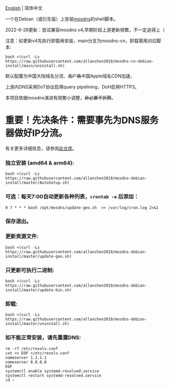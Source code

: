 [English](./README.md) | 简体中文

一个在Debian（或衍生版）上安装[mosdns](https://github.com/IrineSistiana/mosdns)的shell脚本。

2022-6-28更新：尝试兼容mosdns v4,早期阶段上游更新频繁，不一定追得上（

注意：如更新v4先执行卸载再安装，main分支为mosdns-cn，卸载需用对应脚本:

```
bash <(curl -Ls https://raw.githubusercontent.com/allanchen2019/mosdns-cn-debian-install/main/uninstall.sh)
```

默认配置为中国大陆域名分流、~~去广告~~中国Apple域名CDN加速，

上游内DNS采用DoT协议启用query pipelining，DoH启用HTTP3。

本项目依据mosdns演进有频繁小调整，~~非必要不折腾~~。


# 重要！先决条件：需要事先为DNS服务器做好IP分流。

有关更多详细信息，请参阅[此仓库](https://github.com/allanchen2019/ospf-over-wireguard)。

### 独立安装 (amd64 & arm64):
```
bash <(curl -Ls https://raw.githubusercontent.com/allanchen2019/mosdns-debian-install/master/AutoSetup.sh)
```

### 可选：每天7:00自动更新各种列表，`crontab -e` 后添加：

```
0 7 * * * bash /opt/mosdns/update-geo.sh  >> /var/log/cron.log 2>&1
```
### 保存退出。

### 更新资源文件:
```
bash <(curl -Ls https://raw.githubusercontent.com/allanchen2019/mosdns-debian-install/master/update-geo.sh)
```

### 只更新可执行二进制:
```
bash <(curl -Ls https://raw.githubusercontent.com/allanchen2019/mosdns-debian-install/master/update-bin.sh)
```
### 卸载:
```
bash <(curl -Ls https://raw.githubusercontent.com/allanchen2019/mosdns-debian-install/master/uninstall.sh)
```

### 如不能正常安装，请先重置DNS:
```
rm -rf /etc/resolv.conf
cat << EOF >/etc/resolv.conf
nameserver 1.1.1.1
nameserver 8.8.8.8
EOF
systemctl enable systemd-resolved.service
systemctl restart systemd-resolved.service
cd ~
```